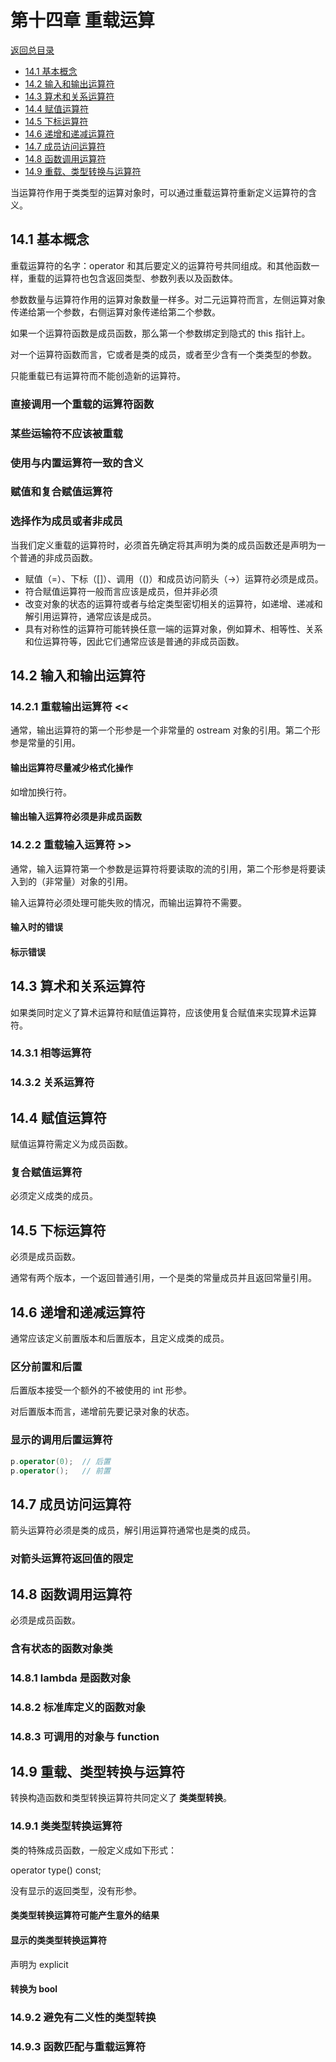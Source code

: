 # 第十四章 重载运算

[返回总目录](../../README.md)

+ [14.1 基本概念](#14.1-基本概念)
+ [14.2 输入和输出运算符](#14.2-输入和输出运算符)
+ [14.3 算术和关系运算符](#14.3-算术和关系运算符)
+ [14.4 赋值运算符](#14.4-赋值运算符)
+ [14.5 下标运算符](#14.5-下标运算符)
+ [14.6 递增和递减运算符](#14.6-递增和递减运算符)
+ [14.7 成员访问运算符](#14.7-成员访问运算符)
+ [14.8 函数调用运算符](#14.8-函数调用运算符)
+ [14.9 重载、类型转换与运算符](#14.9-重载、类型转换与运算符)

当运算符作用于类类型的运算对象时，可以通过重载运算符重新定义运算符的含义。

## 14.1 基本概念

重载运算符的名字：operator 和其后要定义的运算符号共同组成。和其他函数一样，重载的运算符也包含返回类型、参数列表以及函数体。

参数数量与运算符作用的运算对象数量一样多。对二元运算符而言，左侧运算对象传递给第一个参数，右侧运算对象传递给第二个参数。

如果一个运算符函数是成员函数，那么第一个参数绑定到隐式的 this 指针上。

对一个运算符函数而言，它或者是类的成员，或者至少含有一个类类型的参数。

只能重载已有运算符而不能创造新的运算符。

### 直接调用一个重载的运算符函数

### 某些运输符不应该被重载

### 使用与内置运算符一致的含义

### 赋值和复合赋值运算符

### 选择作为成员或者非成员

当我们定义重载的运算符时，必须首先确定将其声明为类的成员函数还是声明为一个普通的非成员函数。

+ 赋值（=）、下标（[]）、调用（()）和成员访问箭头（->）运算符必须是成员。
+ 符合赋值运算符一般而言应该是成员，但并非必须
+ 改变对象的状态的运算符或者与给定类型密切相关的运算符，如递增、递减和解引用运算符，通常应该是成员。
+ 具有对称性的运算符可能转换任意一端的运算对象，例如算术、相等性、关系和位运算符等，因此它们通常应该是普通的非成员函数。

## 14.2 输入和输出运算符

### 14.2.1 重载输出运算符 <<

通常，输出运算符的第一个形参是一个非常量的 ostream 对象的引用。第二个形参是常量的引用。

#### 输出运算符尽量减少格式化操作

如增加换行符。

#### 输出输入运算符必须是非成员函数

### 14.2.2 重载输入运算符 >>

通常，输入运算符第一个参数是运算符将要读取的流的引用，第二个形参是将要读入到的（非常量）对象的引用。

输入运算符必须处理可能失败的情况，而输出运算符不需要。

#### 输入时的错误

#### 标示错误

## 14.3 算术和关系运算符

如果类同时定义了算术运算符和赋值运算符，应该使用复合赋值来实现算术运算符。

### 14.3.1 相等运算符

### 14.3.2 关系运算符

## 14.4 赋值运算符

赋值运算符需定义为成员函数。

### 复合赋值运算符

必须定义成类的成员。

## 14.5 下标运算符

必须是成员函数。

通常有两个版本，一个返回普通引用，一个是类的常量成员并且返回常量引用。

## 14.6 递增和递减运算符

通常应该定义前置版本和后置版本，且定义成类的成员。

### 区分前置和后置

后置版本接受一个额外的不被使用的 int 形参。

对后置版本而言，递增前先要记录对象的状态。

### 显示的调用后置运算符

```C++
p.operator(0);  // 后置
p.operator();   // 前置
```

## 14.7 成员访问运算符

箭头运算符必须是类的成员，解引用运算符通常也是类的成员。

### 对箭头运算符返回值的限定

## 14.8 函数调用运算符

必须是成员函数。

### 含有状态的函数对象类

### 14.8.1 lambda 是函数对象

### 14.8.2 标准库定义的函数对象

### 14.8.3 可调用的对象与 function

## 14.9 重载、类型转换与运算符

转换构造函数和类型转换运算符共同定义了 **类类型转换**。

### 14.9.1 类类型转换运算符

类的特殊成员函数，一般定义成如下形式：

operator type() const;

没有显示的返回类型，没有形参。

#### 类类型转换运算符可能产生意外的结果

#### 显示的类类型转换运算符

声明为 explicit

#### 转换为 bool

### 14.9.2 避免有二义性的类型转换

### 14.9.3 函数匹配与重载运算符
